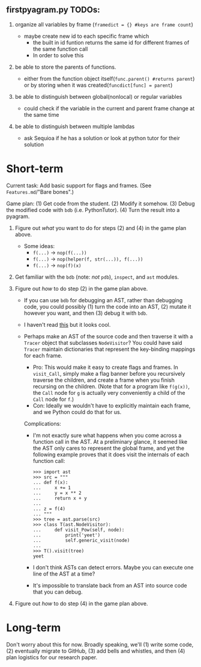 ## firstpyagram.py TODOs:

1. organize all variables by frame (`framedict = {} #keys are frame count`)

   - maybe create new id to each specific frame which 
     - the built in id funtion returns the same id for different frames of the same function call
     - In order to solve this

2. be able to store the parents of functions.

   - either from the function object itself(`func.parent() #returns parent`) or by storing when it was created(`funcdict[func] = parent`)

3. be able to distinguish between global(nonlocal) or regular variables

   <ul>
     <li> could check if the variable in the current and parent frame change at the same time</li>
   </ul>

4. be able to distinguish between multiple lambdas

   + ask Sequioa if he has a solution or look at python tutor for their solution









# Short-term

Current task: Add basic support for flags and frames. (See `Features.md`/"Bare bones".)

Game plan: (1) Get code from the student. (2) Modify it somehow. (3) Debug the modified code with `bdb` (i.e. PythonTutor). (4) Turn the result into a pyagram.

1. Figure out _what_ you want to do for steps (2) and (4) in the game plan above.

   * Some ideas:
     * `f(...)` $\to$ `nop(f(...))`
     * `f(...)` $\to$ `nop(helper(f, str(...)), f(...))`
     * `f(...)` $\to$ `nop(f)(x)`

2. Get familiar with the `bdb` (note: _not_ `pdb`), `inspect`, and `ast` modules.

3. Figure out _how_ to do step (2) in the game plan above.

   * If you can use `bdb` for debugging an AST, rather than debugging code, you could possibly (1) turn the code into an AST, (2) mutate it however you want, and then (3) debug it with `bdb`.

   * I haven't read [this](http://farmdev.com/src/secrets/framehack/index.html) but it looks cool.

   * Perhaps make an AST of the source code and then traverse it with a `Tracer` object that subclasses `NodeVisitor`? You could have said `Tracer` maintain dictionaries that represent the key-binding mappings for each frame.

     * Pro: This would make it easy to create flags and frames. In `visit_Call`, simply make a flag banner before you recursively traverse the children, and create a frame when you finish recursing on the children. (Note that for a program like `f(g(x))`, the `Call` node for `g` is actually very conveniently a child of the `Call` node for `f`.)
     * Con: Ideally we wouldn't have to explicitly maintain each frame, and we Python could do that for us.

     Complications:

     * I'm not exactly sure what happens when you come across a function call in the AST. At a preliminary glance, it seemed like the AST only cares to represent the global frame, and yet the following example proves that it does visit the internals of each function call:

       ```
       >>> import ast
       >>> src = """
       ... def f(x):
       ...     x += 1
       ...     y = x ** 2
       ...     return x + y
       ...
       ... z = f(4)
       ... """
       >>> tree = ast.parse(src)
       >>> class T(ast.NodeVisitor):
       ...     def visit_Pow(self, node):
       ...         print('yeet')
       ...         self.generic_visit(node)
       ...
       >>> T().visit(tree)
       yeet
       ```

     * I don't think ASTs can detect errors. Maybe you can execute one line of the AST at a time?

     * It's impossible to translate back from an AST into source code that you can debug.

4. Figure out _how_ to do step (4) in the game plan above.

# Long-term

Don't worry about this for now. Broadly speaking, we'll (1) write some code, (2) eventually migrate to GitHub, (3) add bells and whistles, and then (4) plan logistics for our research paper.

